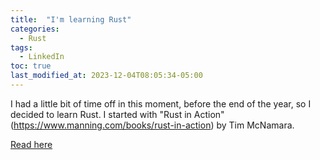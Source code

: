 ```yaml
---
title:  "I'm learning Rust"
categories:
  - Rust
tags:
  - LinkedIn
toc: true
last_modified_at: 2023-12-04T08:05:34-05:00
---
```


I had a little bit of time off in this moment, before the end of the year, so I decided to learn Rust. I started with "Rust in Action" (https://www.manning.com/books/rust-in-action) by Tim McNamara.

[Read here](https://www.linkedin.com/pulse/im-learning-rust-nicolas-duminil-tgupf/?trackingId=c5vmmhAWSNq7XGUIcgpMgg%3D%3D)
